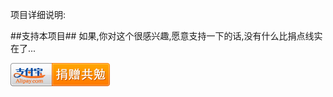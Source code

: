 
项目详细说明:

##支持本项目##
如果,你对这个很感兴趣,愿意支持一下的话,没有什么比捐点线实在了...

[![](pay_encourage.png)](http://me.alipay.com/youxilua)